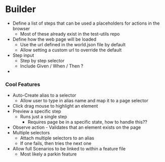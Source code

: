 # Builder

* Define a list of steps that can be used a placeholders for actions in the browser
  * Most of these already exist in the test-utils repo
* Define how the web page will be loaded
  * Use the url defined in the world.json file by default
  * Allow setting a custom url to override the default
* Step input
  * Step by step selector
  * Include Given / When / Then ?
* 


### Cool Features
* Auto-Create alias to a selector
  * Allow user to type in alias name and map it to a page selector
* Click drag mouse to highlight an element
* Preview a specific step
  * Runs just a single step
    * Requires page be in a specific state, how to handle this??
* Observe action - Validates that an element exists on the page
* Multiple selectors
  * Attach multiple selectors to an alias
  * If one fails, then tries the next one
* Allow full Scenarios to be linked to within a feature file
  * Most likely a parkin feature